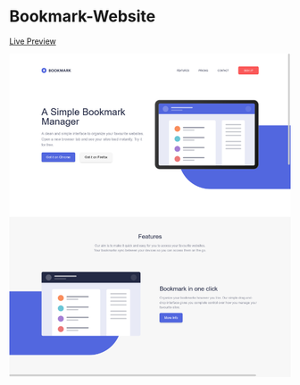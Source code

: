 # Bookmark-Website

[Live Preview](https://partharoypc.github.io/Bookmark-Website/public/index.html)


![thumbnail](./public/imgs/bookmark.png)

